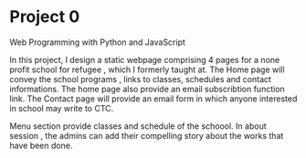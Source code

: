 # Project 0

Web Programming with Python and JavaScript

In this project, I design a static webpage comprising 4 pages for a none profit school for refugee , which I formerly taught at. The Home page will convey the school programs , links to classes, schedules and contact informations. The home page also provide an email subscribtion function link. The Contact page will provide an email form in which anyone interested in school may write to CTC. 

Menu section provide classes and schedule of the schoool. In about session , the admins can add their compelling story about the works that have been done.
